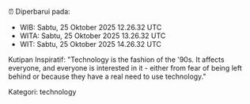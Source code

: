 ⏰ Diperbarui pada:
- WIB: Sabtu, 25 Oktober 2025 12.26.32 UTC
- WITA: Sabtu, 25 Oktober 2025 13.26.32 UTC
- WIT: Sabtu, 25 Oktober 2025 14.26.32 UTC

Kutipan Inspiratif:
"Technology is the fashion of the '90s. It affects everyone, and everyone is interested in it - either from fear of being left behind or because they have a real need to use technology."


Kategori: technology

